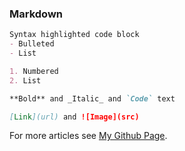 ### Markdown
```markdown
Syntax highlighted code block
- Bulleted
- List

1. Numbered
2. List

**Bold** and _Italic_ and `Code` text

[Link](url) and ![Image](src)
```


For more articles see [My Github Page](https://nbmustafa.github.io).
